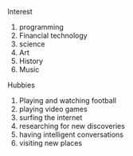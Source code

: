 Interest
   1. programming
   2. Financial technology 
   3. science
   4. Art
   5. History
   6. Music
 
 
 Hubbies
   1. Playing and watching football
   2. playing video games
   3. surfing the internet
   4. researching for new discoveries
   5. having intelligent conversations
   6. visiting new places
